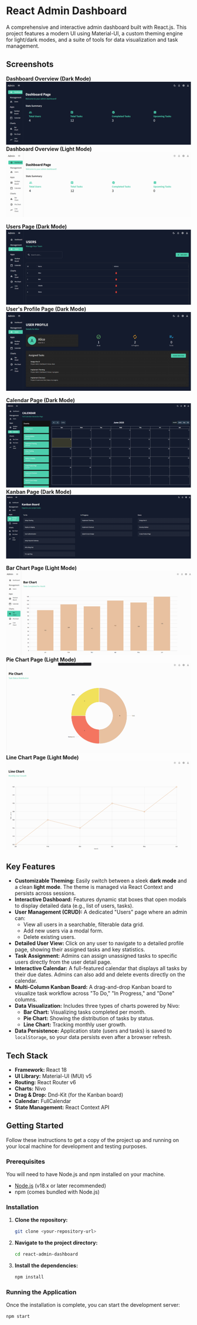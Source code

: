 # React Admin Dashboard

A comprehensive and interactive admin dashboard built with React.js. This project features a modern UI using Material-UI, a custom theming engine for light/dark modes, and a suite of tools for data visualization and task management.

## Screenshots

**Dashboard Overview (Dark Mode)**
![alt text](image.png)
**Dashboard Overview (Light Mode)**
![alt text](image-1.png)

**Users Page (Dark Mode)**
![alt text](image-2.png)
**User's Profile Page (Dark Mode)**
![alt text](image-3.png)


**Calendar Page (Dark Mode)**
![alt text](image-4.png)
**Kanban Page (Dark Mode)**
![alt text](image-5.png)

**Bar Chart Page (Light Mode)**
![alt text](image-6.png)
**Pie Chart Page (Light Mode)**
![alt text](image-7.png)
**Line Chart Page (Light Mode)**
![alt text](image-8.png)

## Key Features

-   **Customizable Theming:** Easily switch between a sleek **dark mode** and a clean **light mode**. The theme is managed via React Context and persists across sessions.
-   **Interactive Dashboard:** Features dynamic stat boxes that open modals to display detailed data (e.g., list of users, tasks).
-   **User Management (CRUD):** A dedicated "Users" page where an admin can:
    -   View all users in a searchable, filterable data grid.
    -   Add new users via a modal form.
    -   Delete existing users.
-   **Detailed User View:** Click on any user to navigate to a detailed profile page, showing their assigned tasks and key statistics.
-   **Task Assignment:** Admins can assign unassigned tasks to specific users directly from the user detail page.
-   **Interactive Calendar:** A full-featured calendar that displays all tasks by their due dates. Admins can also add and delete events directly on the calendar.
-   **Multi-Column Kanban Board:** A drag-and-drop Kanban board to visualize task workflow across "To Do," "In Progress," and "Done" columns.
-   **Data Visualization:** Includes three types of charts powered by Nivo:
    -   **Bar Chart:** Visualizing tasks completed per month.
    -   **Pie Chart:** Showing the distribution of tasks by status.
    -   **Line Chart:** Tracking monthly user growth.
-   **Data Persistence:** Application state (users and tasks) is saved to `localStorage`, so your data persists even after a browser refresh.

## Tech Stack

-   **Framework:** React 18
-   **UI Library:** Material-UI (MUI) v5
-   **Routing:** React Router v6
-   **Charts:** Nivo
-   **Drag & Drop:** Dnd-Kit (for the Kanban board)
-   **Calendar:** FullCalendar
-   **State Management:** React Context API

## Getting Started

Follow these instructions to get a copy of the project up and running on your local machine for development and testing purposes.

### Prerequisites

You will need to have Node.js and npm installed on your machine.
-   [Node.js](https://nodejs.org/) (v18.x or later recommended)
-   npm (comes bundled with Node.js)

### Installation

1.  **Clone the repository:**
    ```bash
    git clone <your-repository-url>
    ```

2.  **Navigate to the project directory:**
    ```bash
    cd react-admin-dashboard
    ```

3.  **Install the dependencies:**
    ```bash
    npm install
    ```

### Running the Application

Once the installation is complete, you can start the development server:

```bash
npm start